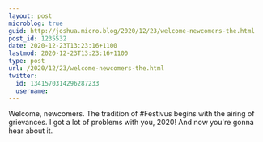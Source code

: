 ```yaml
---
layout: post
microblog: true
guid: http://joshua.micro.blog/2020/12/23/welcome-newcomers-the.html
post_id: 1235532
date: 2020-12-23T13:23:16+1100
lastmod: 2020-12-23T13:23:16+1100
type: post
url: /2020/12/23/welcome-newcomers-the.html
twitter:
  id: 1341570314296287233
  username: 
---
```

Welcome, newcomers. The tradition of #Festivus begins with the airing of grievances. I got a lot of problems with you, 2020! And now you're gonna hear about it.
